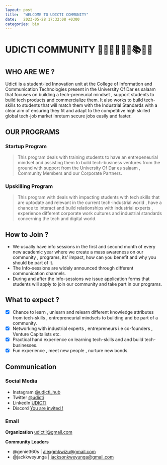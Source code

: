 ```yaml
---
layout: post
title:  "WELCOME TO UDICTI COMMUNITY"
date:   2023-05-28 17:32:08 +0300
categories: bio
---
```


# UDICTI COMMUNITY 👨🏾‍💻👩🏾‍💻📚🎒🥳

## WHO ARE WE ?


Udicti is a student-led  Innovation unit at the College of Information and Communication Technologies present in the University Of Dar es salaam that focuses on building a tech-preneurial mindset , support students to build tech products and commercialize them. It also works to  build tech-skills to students that will match them with the Industrial Standards with a clear aim of ensuring  they fit and adapt to the competitive high skilled global tech-job market inreturn secure jobs easily and faster.


## OUR PROGRAMS

### Startup Program

> This program deals with training students to have an entrepeneurial mindset and assisting them to build tech-business ventures from the ground with support from the University Of Dar es salaam , Community Members and our Corporate Partners.

### Upskilling Program

> This program with deals with impacting students with tech skills that are uptodate and relevant in the current tech-industrial world , have a chance to interact and build relationships with industrial experts , experience different corporate work cultures and industrial standards concerning the tech and digital world.


## How to Join ?

- We usually have info sessions in the first and second month of every new academic year where we create a mass awareness on our community , programs, its' impact, how can you benefit and why you should be part of it.
- The Info-sessions are widely announced through different communication channels.
- During and after the Info-sessions we issue application forms that students will apply to join our community and take part in our programs.

## What to expect ?

- [x] Chance to learn , unlearn and relearn different knowledge attributes from tech-skills , entrepreneurial mindsets to building and be part of a community.  
- [x] Networking with industrial experts , entrepreneurs i.e co-founders , Venture Capitalists etc.  
- [x] Practical hand experience on learning tech-skills and and build tech-businesses.  
- [x] Fun experience , meet new people , nurture new bonds.  

## Communication

### Social Media

- Instagram [@udicti_hub](https://www.instagram.com/udicti_hub)
- Twitter [@udicti](https://twitter.com/udicti)
- LinkedIn [UDICTI](https://www.linkedin.com/in/udsm-ict-incubator-udicti-3471786b/)
- Discord [You are invited !](https://discord.gg/hJr82bkG)

### Email

**Organization** <udictii@gmail.com>

**Community Leaders**
- @genie360s | <alexgmkwizu@gmail.com>
- @jackkweyunga | <jacksonkweyunga@gmail.com>
